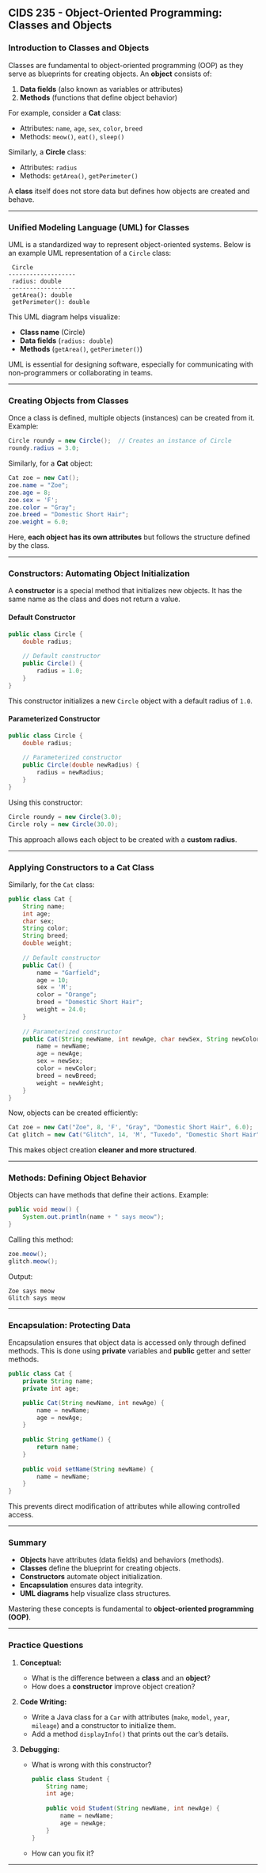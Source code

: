 ## CIDS 235 - Object-Oriented Programming: Classes and Objects

### Introduction to Classes and Objects

Classes are fundamental to object-oriented programming (OOP) as they serve as blueprints for creating objects. An **object** consists of:

1. **Data fields** (also known as variables or attributes)
2. **Methods** (functions that define object behavior)

For example, consider a **Cat** class:
- Attributes: `name`, `age`, `sex`, `color`, `breed`
- Methods: `meow()`, `eat()`, `sleep()`

Similarly, a **Circle** class:
- Attributes: `radius`
- Methods: `getArea()`, `getPerimeter()`

A **class** itself does not store data but defines how objects are created and behave.

---

### Unified Modeling Language (UML) for Classes

UML is a standardized way to represent object-oriented systems. Below is an example UML representation of a `Circle` class:

```
 Circle
-------------------
 radius: double
-------------------
 getArea(): double
 getPerimeter(): double
```

This UML diagram helps visualize:
- **Class name** (Circle)
- **Data fields** (`radius: double`)
- **Methods** (`getArea()`, `getPerimeter()`)

UML is essential for designing software, especially for communicating with non-programmers or collaborating in teams.

---

### Creating Objects from Classes

Once a class is defined, multiple objects (instances) can be created from it. Example:

```java
Circle roundy = new Circle();  // Creates an instance of Circle
roundy.radius = 3.0;
```

Similarly, for a **Cat** object:

```java
Cat zoe = new Cat();
zoe.name = "Zoe";
zoe.age = 8;
zoe.sex = 'F';
zoe.color = "Gray";
zoe.breed = "Domestic Short Hair";
zoe.weight = 6.0;
```

Here, **each object has its own attributes** but follows the structure defined by the class.

---

### Constructors: Automating Object Initialization

A **constructor** is a special method that initializes new objects. It has the same name as the class and does not return a value.

#### Default Constructor

```java
public class Circle {
    double radius;
    
    // Default constructor
    public Circle() {
        radius = 1.0;
    }
}
```

This constructor initializes a new `Circle` object with a default radius of `1.0`.

#### Parameterized Constructor

```java
public class Circle {
    double radius;
    
    // Parameterized constructor
    public Circle(double newRadius) {
        radius = newRadius;
    }
}
```

Using this constructor:

```java
Circle roundy = new Circle(3.0);
Circle roly = new Circle(30.0);
```

This approach allows each object to be created with a **custom radius**.

---

### Applying Constructors to a Cat Class

Similarly, for the `Cat` class:

```java
public class Cat {
    String name;
    int age;
    char sex;
    String color;
    String breed;
    double weight;
    
    // Default constructor
    public Cat() {
        name = "Garfield";
        age = 10;
        sex = 'M';
        color = "Orange";
        breed = "Domestic Short Hair";
        weight = 24.0;
    }
    
    // Parameterized constructor
    public Cat(String newName, int newAge, char newSex, String newColor, String newBreed, double newWeight) {
        name = newName;
        age = newAge;
        sex = newSex;
        color = newColor;
        breed = newBreed;
        weight = newWeight;
    }
}
```

Now, objects can be created efficiently:

```java
Cat zoe = new Cat("Zoe", 8, 'F', "Gray", "Domestic Short Hair", 6.0);
Cat glitch = new Cat("Glitch", 14, 'M', "Tuxedo", "Domestic Short Hair", 13.0);
```

This makes object creation **cleaner and more structured**.

---

### Methods: Defining Object Behavior

Objects can have methods that define their actions. Example:

```java
public void meow() {
    System.out.println(name + " says meow");
}
```

Calling this method:

```java
zoe.meow();
glitch.meow();
```

Output:
```
Zoe says meow
Glitch says meow
```

---

### Encapsulation: Protecting Data

Encapsulation ensures that object data is accessed only through defined methods. This is done using **private** variables and **public** getter and setter methods.

```java
public class Cat {
    private String name;
    private int age;

    public Cat(String newName, int newAge) {
        name = newName;
        age = newAge;
    }
    
    public String getName() {
        return name;
    }
    
    public void setName(String newName) {
        name = newName;
    }
}
```

This prevents direct modification of attributes while allowing controlled access.

---

### Summary

- **Objects** have attributes (data fields) and behaviors (methods).
- **Classes** define the blueprint for creating objects.
- **Constructors** automate object initialization.
- **Encapsulation** ensures data integrity.
- **UML diagrams** help visualize class structures.

Mastering these concepts is fundamental to **object-oriented programming (OOP)**.

---

### Practice Questions

1. **Conceptual:**
    - What is the difference between a **class** and an **object**?
    - How does a **constructor** improve object creation?

2. **Code Writing:**
    - Write a Java class for a `Car` with attributes (`make`, `model`, `year`, `mileage`) and a constructor to initialize them.
    - Add a method `displayInfo()` that prints out the car’s details.

3. **Debugging:**
    - What is wrong with this constructor?

      ```java
      public class Student {
          String name;
          int age;
          
          public void Student(String newName, int newAge) {
              name = newName;
              age = newAge;
          }
      }
      ```
    - How can you fix it?

---


